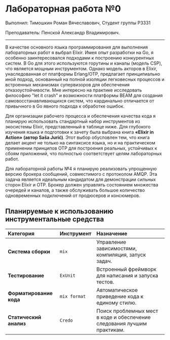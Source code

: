 # Лабораторная работа №0

Выполнил: Тимошкин Роман Вячеславович,
Студент группы P3331

Преподаватель: Пенской Александр Владимирович.

---

В качестве основного языка программирования для выполнения лабораторных работ я выбрал Elixir. Имея опыт разработки на Go, я особенно заинтересовался подходами к построению конкурентных систем. В Go для этого используются горутины и каналы (модель CSP), что является мощным инструментом. Однако модель акторов в Elixir, унаследованная от платформы Erlang/OTP, предлагает принципиально иной подход, основанный на полной изоляции легковесных процессов и встроенных механизмах супервизоров для обеспечения отказоустойчивости. Мне интересно на практике исследовать философию "let it crash" и возможности платформы BEAM для создания самовосстанавливающихся систем, что кардинально отличается от привычного в Go явного подхода к обработке ошибок.

Для организации рабочего процесса и обеспечения качества кода я планирую использовать стандартный набор инструментов из экосистемы Elixir, представленный в таблице ниже. Для глубокого изучения языка и подготовки к зачету была выбрана книга **«Elixir in Action» (автор Saša Jurić)**. Этот выбор обусловлен тем, что книга делает акцент не только на синтаксисе языка, но и на практическом применении принципов OTP для построения реальных, устойчивых к сбоям приложений, что полностью соответствует целям лабораторных работ.

Для лабораторной работы №4 я планирую реализовать упрощенную версию брокера сообщений, совместимого с протоколом AMQP. Эта задача является идеальным кандидатом для демонстрации сильных сторон Elixir и OTP. Брокер должен управлять состоянием множества очередей и каналов, а также обслуживать большое количество одновременных подключений от продюсеров и консюмеров.

## Планируемые к использованию инструментальные средства

| Категория               | Инструмент   | Назначение                                                              |
| :---------------------- | :----------- | :---------------------------------------------------------------------- |
| **Система сборки**      | `mix`        | Управление зависимостями, компиляция, запуск задач.                     |
| **Тестирование**        | `ExUnit`     | Встроенный фреймворк для написания и запуска тестов.                    |
| **Форматирование кода** | `mix format` | Автоматическое приведение кода к единому стилю.                         |
| **Статический анализ**  | `Credo`      | Поиск проблемных мест в коде и обеспечение следования лучшим практикам. |
